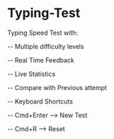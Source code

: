 # Typing-Test

Typing Speed Test with:

-- Multiple difficulty levels

-- Real Time Feedback 


-- Live Statistics 


-- Compare with Previous attempt


-- Keyboard Shortcuts


  -- Cmd+Enter --> New Test


  -- Cmd+R     --> Reset
